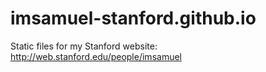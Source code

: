 imsamuel-stanford.github.io
===========================

Static files for my Stanford website: http://web.stanford.edu/people/imsamuel

